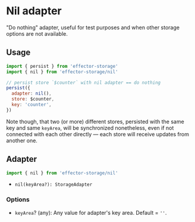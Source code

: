 # Nil adapter

"Do nothing" adapter, useful for test purposes and when other storage options are not available.

## Usage

```javascript
import { persist } from 'effector-storage'
import { nil } from 'effector-storage/nil'

// persist store `$counter` with nil adapter == do nothing
persist({
  adapter: nil(),
  store: $counter,
  key: 'counter',
})
```

Note though, that two (or more) different stores, persisted with the same key and same `keyArea`, will be synchronized nonetheless, even if not connected with each other directly — each store will receive updates from another one.

## Adapter

```javascript
import { nil } from 'effector-storage/nil'
```

- `nil(keyArea?): StorageAdapter`

### Options

- `keyArea`? (any): Any value for adapter's key area. Default = `''`.

